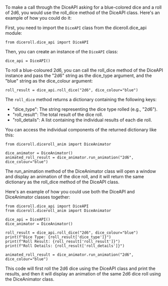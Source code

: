 To make a call through the DiceAPI asking for a blue-colored dice and a roll of 2d6, you would use the roll_dice method of the DiceAPI class. Here's an example of how you could do it:

First, you need to import the `DiceAPI` class from the diceroll.dice_api module:

```
from diceroll.dice_api import DiceAPI
```

Then, you can create an instance of the `DiceAPI` class:

```
dice_api = DiceAPI()
```

To roll a blue-coloured 2d6, you can call the roll_dice method of the DiceAPI instance and pass the "2d6" string as the dice_type argument, and the "blue" string as the dice_colour argument:

```
roll_result = dice_api.roll_dice("2d6", dice_colour="blue")
```

The `roll_dice` method returns a dictionary containing the following keys:

* "dice_type": The string representing the dice type rolled (e.g., "2d6").
* "roll_result": The total result of the dice roll.
* "roll_details": A list containing the individual results of each die roll.

You can access the individual components of the returned dictionary like this:

```
from diceroll.diceroll_anim import DiceAnimator

dice_animator = DiceAnimator()
animated_roll_result = dice_animator.run_animation("2d6", dice_colour="blue")
```

The run_animation method of the DiceAnimator class will open a window and display an animation of the dice roll, and it will return the same dictionary as the roll_dice method of the DiceAPI class.

Here's an example of how you could use both the DiceAPI and DiceAnimator classes together:

```
from diceroll.dice_api import DiceAPI
from diceroll.diceroll_anim import DiceAnimator

dice_api = DiceAPI()
dice_animator = DiceAnimator()

roll_result = dice_api.roll_dice("2d6", dice_colour="blue")
print(f"Dice Type: {roll_result['dice_type']}")
print(f"Roll Result: {roll_result['roll_result']}")
print(f"Roll Details: {roll_result['roll_details']}")

animated_roll_result = dice_animator.run_animation("2d6", dice_colour="blue")
```

This code will first roll the 2d6 dice using the DiceAPI class and print the results, and then it will display an animation of the same 2d6 dice roll using the DiceAnimator class.
